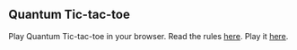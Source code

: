 Quantum Tic-tac-toe
-------------------

Play Quantum Tic-tac-toe in your browser. Read the rules
[here](https://www.wikipedia.org/wiki/Quantum_tic-tac-toe).
Play it [here](https://knrafto.github.com/quantumt3).
